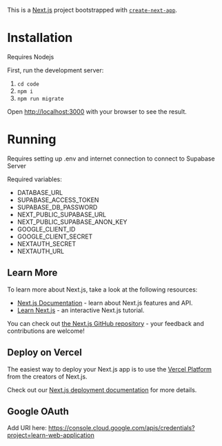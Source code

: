This is a [Next.js](https://nextjs.org/) project bootstrapped with [`create-next-app`](https://github.com/vercel/next.js/tree/canary/packages/create-next-app).

# Installation

Requires Nodejs

First, run the development server:

1. `cd code`
2. `npm i`
3. `npm run migrate`

Open [http://localhost:3000](http://localhost:3000) with your browser to see the result.

# Running

Requires setting up .env and internet connection to connect to Supabase Server

Required variables:

- DATABASE_URL
- SUPABASE_ACCESS_TOKEN
- SUPABASE_DB_PASSWORD
- NEXT_PUBLIC_SUPABASE_URL
- NEXT_PUBLIC_SUPABASE_ANON_KEY
- GOOGLE_CLIENT_ID
- GOOGLE_CLIENT_SECRET
- NEXTAUTH_SECRET
- NEXTAUTH_URL

## Learn More

To learn more about Next.js, take a look at the following resources:

- [Next.js Documentation](https://nextjs.org/docs) - learn about Next.js features and API.
- [Learn Next.js](https://nextjs.org/learn) - an interactive Next.js tutorial.

You can check out [the Next.js GitHub repository](https://github.com/vercel/next.js/) - your feedback and contributions are welcome!

## Deploy on Vercel

The easiest way to deploy your Next.js app is to use the [Vercel Platform](https://vercel.com/new?utm_medium=default-template&filter=next.js&utm_source=create-next-app&utm_campaign=create-next-app-readme) from the creators of Next.js.

Check out our [Next.js deployment documentation](https://nextjs.org/docs/deployment) for more details.

## Google OAuth

Add URI here:
https://console.cloud.google.com/apis/credentials?project=learn-web-application